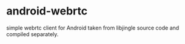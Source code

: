 android-webrtc
==============

simple webrtc client for Android taken from libjingle source code and compiled separately.
